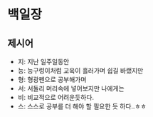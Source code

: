 # 백일장

## 제시어
- 지: 지난 일주일동안
- 능: 능구렁이처럼 교육이 흘러가며 쉽길 바랬지만
- 형: 형광펜으로 공부해가며
- 서: 서둘리 머리속에 넣어보지만 나에게는
- 비: 비교적으로 어려운듯하다.
- 스: 스스로 공부를 더 해야 할 필요한 듯 하다..ㅎㅎ

